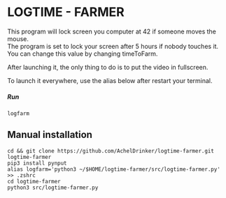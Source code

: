 # LOGTIME - FARMER

This program will lock screen you computer at 42 if someone moves the mouse.  
The program is set to lock your screen after 5 hours if nobody touches it. You can change this value by changing timeToFarm.

After launching it, the only thing to do is to put the video in fullscreen.

To launch it everywhere, use the alias below after restart your terminal.

##### Run

```
logfarm
```

## Manual installation

```
cd && git clone https://github.com/AchelDrinker/logtime-farmer.git logtime-farmer
pip3 install pynput
alias logfarm='python3 ~/$HOME/logtime-farmer/src/logtime-farmer.py' >> .zshrc
cd logtime-farmer
python3 src/logtime-farmer.py
```

